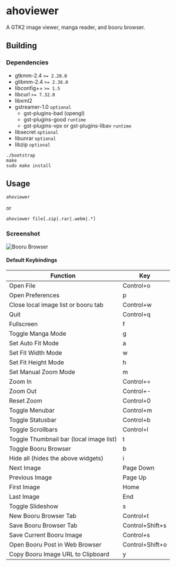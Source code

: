 # ahoviewer

A GTK2 image viewer, manga reader, and booru browser.

## Building
### Dependencies
* gtkmm-2.4 `>= 2.20.0`
* glibmm-2.4 `>= 2.36.0`
* libconfig++ `>= 1.5`
* libcurl `>= 7.32.0`
* libxml2
* gstreamer-1.0 `optional`
    * gst-plugins-bad (opengl)
    * gst-plugins-good `runtime`
    * gst-plugins-vpx or gst-plugins-libav `runtime`
* libsecret `optional`
* libunrar `optional`
* libzip `optional`

```
./bootstrap
make
sudo make install
```

## Usage

    ahoviewer

or

    ahoviewer file[.zip|.rar|.webm|.*]

### Screenshot
![Booru Browser](https://camo.githubusercontent.com/ad37a28fc1f47a41d1c79409ab31e3e01a1507e9/68747470733a2f2f692e696d6775722e636f6d2f486e47656368662e676966)

#### Default Keybindings
| Function                                  | Key             |
| ----------------------------------------- | --------------- |
| Open File                                 | Control+o       |
| Open Preferences                          | p               |
| Close local image list or booru tab       | Control+w       |
| Quit                                      | Control+q       |
| Fullscreen                                | f               |
| Toggle Manga Mode                         | g               |
| Set Auto Fit Mode                         | a               |
| Set Fit Width Mode                        | w               |
| Set Fit Height Mode                       | h               |
| Set Manual Zoom Mode                      | m               |
| Zoom In                                   | Control+=       |
| Zoom Out                                  | Control+-       |
| Reset Zoom                                | Control+0       |
| Toggle Menubar                            | Control+m       |
| Toggle Statusbar                          | Control+b       |
| Toggle Scrollbars                         | Control+l       |
| Toggle Thumbnail bar (local image list)   | t               |
| Toggle Booru Browser                      | b               |
| Hide all (hides the above widgets)        | i               |
| Next Image                                | Page Down       |
| Previous Image                            | Page Up         |
| First Image                               | Home            |
| Last Image                                | End             |
| Toggle Slideshow                          | s               |
| New Booru Browser Tab                     | Control+t       |
| Save Booru Browser Tab                    | Control+Shift+s |
| Save Current Booru Image                  | Control+s       |
| Open Booru Post in Web Browser            | Control+Shift+o |
| Copy Booru Image URL to Clipboard         | y               |

